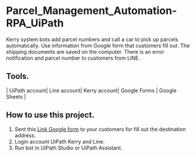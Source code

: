 # Parcel_Management_Automation-RPA_UiPath
Kerry system bots add parcel numbers and call a car to pick up parcels automatically. Use information from Google form that customers fill out.  The shipping documents are saved on the computer.  There is an error notification and parcel number to customers from LINE. 

## Tools.
| UiPath account| Line account| Kerry account| Google Forms | Google Sheets |

## How to use this project.
1. Sent this [Link Google form](https://link-url-here.org) to your customers for fill out the destination address.
2. Login account UiPath Kerry and Line.
3. Run bot in UiPath Studio or UiPath Assistant.
